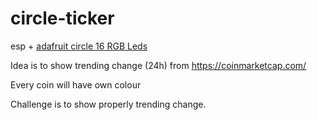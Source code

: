 # circle-ticker
esp + [adafruit circle 16 RGB Leds](https://goo.gl/photos/2rbd4TLcPbRnZYoS6)

Idea is to show trending change (24h) from https://coinmarketcap.com/

Every coin will have own colour

Challenge is to show properly trending change.
